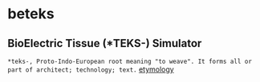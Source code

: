 # beteks

## BioElectric Tissue (*TEKS-) Simulator

`*teks-, Proto-Indo-European root meaning "to weave". It forms all or part of architect; technology; text.` [etymology](https://www.etymonline.com/word/*teks-#etymonline_v_52573)
